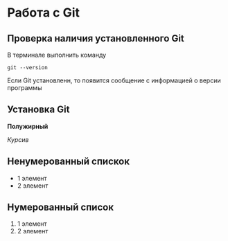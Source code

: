# Работа с Git

## Проверка наличия установленного Git

В терминале выполнить команду 
```
git --version
```

Если Git установленн, то появится сообщение с информацией о версии программы

## Установка Git



**Полужирный**

*Курсив*

## Ненумерованный спискок
* 1 элемент
* 2 элемент

## Нумерованный список
1. 1 элемент
2. 2 элемент
